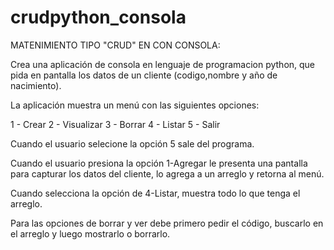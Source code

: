 # crudpython_consola
MATENIMIENTO TIPO "CRUD" EN CON CONSOLA:

Crea una aplicación de consola en lenguaje de programacion  python, que pida en pantalla los datos de un cliente (codigo,nombre y año de nacimiento).

La aplicación muestra un menú con las siguientes opciones:

1 - Crear
2 - Visualizar
3 - Borrar 
4 - Listar
5 - Salir

Cuando el usuario selecione la opción 5 sale del programa.

Cuando el usuario presiona la opción 1-Agregar le presenta una pantalla para capturar los datos del cliente, lo agrega a un arreglo y retorna al menú.

Cuando selecciona la opción de 4-Listar, muestra todo lo que tenga el arreglo.

Para las opciones de borrar y ver debe primero pedir el código, buscarlo en el arreglo y luego mostrarlo o borrarlo.
